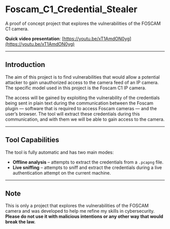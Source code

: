 # Foscam_C1_Credential_Stealer

A proof of concept project that explores the vulnerabilities of the FOSCAM C1 camera.

**Quick video presentation**: [https://youtu.be/xT1AmdON0yg](https://youtu.be/xT1AmdON0yg)

---

## Introduction

The aim of this project is to find vulnerabilities that would allow a potential attacker to gain unauthorized access to the camera feed of an IP camera. The specific model used in this project is the Foscam C1 IP camera.

The access will be gained by exploiting the vulnerability of the credentials being sent in plain text during the communication between the Foscam plugin — software that is required to access Foscam cameras — and the user’s browser. The tool will extract these credentials during this communication, and with them we will be able to gain access to the camera.

---

## Tool Capabilities

The tool is fully automatic and has two main modes:

- **Offline analysis** – attempts to extract the credentials from a `.pcapng` file.
- **Live sniffing** – attempts to sniff and extract the credentials during a live authentication attempt on the current machine.

---

## Note

This is only a project that explores the vulnerabilities of the FOSCAM camera and was developed to help me refine my skills in cybersecurity. **Please do not use it with malicious intentions or any other way that would break the law.**
